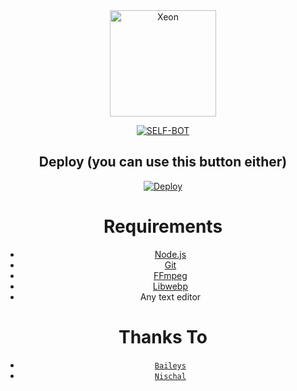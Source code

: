 <div align="center">
<img src="https://i.ibb.co/VC5Dk40/NishiV2.jpg?format=jpg&name=900x900" alt="Xeon" width="170" />

<p align="center">
<a href="##"><img title="SELF-BOT" src="https://img.shields.io/static/v1?label=Language&message=English&color=blue"></a>
</p>

## Deploy (you can use this button either)

[![Deploy](https://www.herokucdn.com/deploy/button.svg)](https://heroku.com/deploy?template=https://github.com/NischalRapiReddy/Nishi-Bot/)

# Requirements
* [Node.js](https://nodejs.org/en/)
* [Git](https://git-scm.com/downloads)
* [FFmpeg](https://github.com/BtbN/FFmpeg-Builds/releases/download/autobuild-2020-12-08-13-03/ffmpeg-n4.3.1-26-gca55240b8c-win64-gpl-4.3.zip)
* [Libwebp](https://developers.google.com/speed/webp/download)
* Any text editor

# Thanks To
* [`Baileys`](https://github.com/adiwajshing/Baileys)
* [`Nischal`](https://github.com/NischalRapiReddy/)
